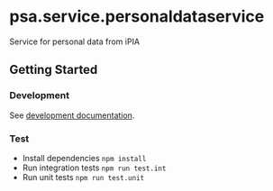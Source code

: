 # psa.service.personaldataservice

Service for personal data from iPIA

## Getting Started

### Development

See [development documentation](../docs/development.md).

### Test

- Install dependencies `npm install`
- Run integration tests `npm run test.int`
- Run unit tests `npm run test.unit`
